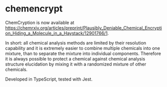 # chemencrypt
ChemCryption is now available at https://chemrxiv.org/articles/preprint/Plausibly_Deniable_Chemical_Encryption_Hiding_a_Molecule_in_a_Haystack/12901766/1.

In short: all chemical analysis methods are limited by their resolution capability and it is extremely easier to combine multiple chemicals into one mixture,
than to separate the mixture into individual components. Therefore it is always possible to protect a chemical against chemical analysis structure elucidation by mixing it
with a randomized mixture of other chemicals.

Developed in TypeScript, tested with Jest.
